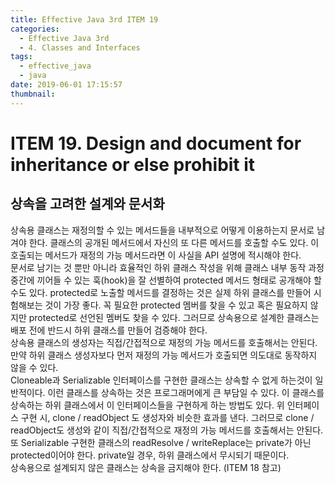 ```yaml
---
title: Effective Java 3rd ITEM 19
categories:
  - Effective Java 3rd
  - 4. Classes and Interfaces
tags:
  - effective_java
  - java
date: 2019-06-01 17:15:57
thumbnail:
---
```


# ITEM 19. Design and document for inheritance or else prohibit it
## 상속을 고려한 설계와 문서화
상속용 클래스는 재정의할 수 있는 메서드들을 내부적으로 어떻게 이용하는지 문서로 남겨야 한다.
클래스의 공개된 메서드에서 자신의 또 다른 메서드를 호출할 수도 있다.
이 호출되는 메서드가 재정의 가능 메서드라면 이 사실을 API 설명에 적시해야 한다.
<br/>
문서로 남기는 것 뿐만 아니라 효율적인 하위 클래스 작성을 위해 클래스 내부 동작 과정 중간에 끼어들 수 있는 훅(hook)을 잘 선별하여 protected 메서드 형태로 공개해야 할 수도 있다.
protected로 노출할 메서드를 결정하는 것은 실제 하위 클래스를 만들어 시험해보는 것이 가장 좋다.
꼭 필요한 protected 멤버를 찾을 수 있고 혹은 필요하지 않지만 protected로 선언된 멤버도 찾을 수 있다.
그러므로 상속용으로 설계한 클래스는 배포 전에 반드시 하위 클래스를 만들어 검증해야 한다.
<br/>
상속용 클래스의 생성자는 직접/간접적으로 재정의 가능 메서드를 호출해서는 안된다.
만약 하위 클래스 생성자보다 먼저 재정의 가능 메서드가 호출되면 의도대로 동작하지 않을 수 있다.
<br/>
Cloneable과 Serializable 인터페이스를 구현한 클래스는 상속할 수 없게 하는것이 일반적이다.
이런 클래스를 상속하는 것은 프로그래머에게 큰 부담일 수 있다.
이 클래스를 상속하는 하위 클래스에서 이 인터페이스들을 구현하게 하는 방법도 있다.
위 인터페이스 구현 시, clone / readObject 도 생성자와 비슷한 효과를 낸다.
그러므로 clone / readObject도 생성와 같이 직접/간접적으로 재정의 가능 메서드를 호출해서는 안된다.
또 Serializable 구현한 클래스의 readResolve / writeReplace는 private가 아닌 protected이어야 한다.
private일 경우, 하위 클래스에서 무시되기 때문이다.
<br/>
상속용으로 설계되지 않은 클래스는 상속을 금지해야 한다. (ITEM 18 참고)

